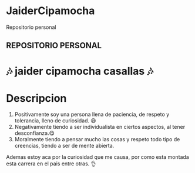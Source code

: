 # JaiderCipamocha
Repositorio personal
## REPOSITORIO PERSONAL
# :notes:	jaider cipamocha casallas :notes:	

# Descripcion
1. Positivamente soy una persona llena de paciencia, de respeto y tolerancia, lleno de curiosidad. :sleepy:
2. Negativamente tiendo a ser individualista en ciertos aspectos, al tener desconfianza.:yum:
3. Moralmente tiendo a pensar mucho las cosas y respeto todo tipo de creencias, tiendo a ser de mente abierta.

Ademas estoy aca por la curiosidad que me causa, por como esta montada esta carrera en el pais entre otras. :ok_hand:
